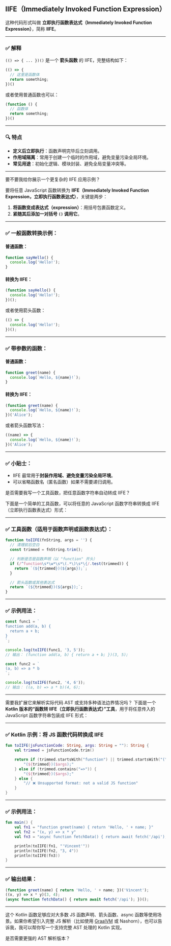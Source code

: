 ## IIFE（Immediately Invoked Function Expression）

这种代码形式叫做 **立即执行函数表达式（Immediately Invoked Function Expression）**，简称 **IIFE**。

---

### ✅ 解释

`(() => { ... })()` 是一个 **箭头函数** 的 IIFE，完整结构如下：

```js
(() => {
  // 这里是函数体
  return something;
})()
```

或者使用普通函数也可以：

```js
(function () {
  // 函数体
  return something;
})()
```

---

### 🔍 特点

* **定义后立即执行**：函数声明完毕后立刻调用。
* **作用域隔离**：常用于创建一个临时的作用域，避免变量污染全局环境。
* **常见用途**：初始化逻辑、模块封装、避免全局变量冲突等。

---

要不要我给你展示一个更复杂的 IIFE 应用示例？

要将任意 JavaScript 函数转换为 **IIFE（Immediately Invoked Function Expression，立即执行函数表达式）**，关键是两步：

1. **将函数变成表达式（expression）**：用括号包裹函数定义。
2. **紧随其后添加一对括号 `()` 调用它**。

---

### ✅ 一般函数转换示例：

#### 普通函数：

```js
function sayHello() {
  console.log('Hello!');
}
```

#### 转换为 IIFE：

```js
(function sayHello() {
  console.log('Hello!');
})();
```

或者使用箭头函数：

```js
(() => {
  console.log('Hello!');
})();
```

---

### ✅ 带参数的函数：

#### 普通函数：

```js
function greet(name) {
  console.log(`Hello, ${name}!`);
}
```

#### 转换为 IIFE：

```js
(function greet(name) {
  console.log(`Hello, ${name}!`);
})('Alice');
```

或者箭头函数写法：

```js
((name) => {
  console.log(`Hello, ${name}!`);
})('Alice');
```

---

### ✅ 小贴士：

* IIFE 最常用于**封装作用域、避免变量污染全局环境**。
* 可以省略函数名（匿名函数）如果不需要递归调用。

是否需要我写一个工具函数，把任意函数字符串自动转成 IIFE？

下面是一个简单的工具函数，可以将任意的 JavaScript 函数字符串转换成 IIFE（立即执行函数表达式）形式：

---

### ✅ 工具函数（适用于函数声明或函数表达式）：

```js
function toIIFE(fnString, args = '') {
  // 清理前后空白
  const trimmed = fnString.trim();

  // 判断是否是函数声明（以 "function" 开头）
  if (/^function\s*\w*\s*\(.*\)\s*\{/.test(trimmed)) {
    return `(${trimmed})(${args});`;
  }

  // 箭头函数或其他表达式
  return `(${trimmed})(${args});`;
}
```

---

### ✅ 示例用法：

```js
const func1 = `
function add(a, b) {
  return a + b;
}
`;

console.log(toIIFE(func1, '3, 5'));
// 输出： (function add(a, b) { return a + b; })(3, 5);

const func2 = `
(a, b) => a * b
`;

console.log(toIIFE(func2, '4, 6'));
// 输出： ((a, b) => a * b)(4, 6);
```

---

需要我扩展它来解析实际代码 AST 或支持多种语法边界情况吗？
下面是一个 **Kotlin 版本的“函数转 IIFE（立即执行函数表达式）”工具**，用于将任意传入的 JavaScript 函数字符串包装成 IIFE 形式：

---

### ✅ Kotlin 示例：将 JS 函数代码转换成 IIFE

```kotlin
fun toIIFE(jsFunctionCode: String, args: String = ""): String {
    val trimmed = jsFunctionCode.trim()

    return if (trimmed.startsWith("function") || trimmed.startsWith("(") || trimmed.startsWith("async") || trimmed.startsWith("x") || trimmed.startsWith("{")) {
        "(${trimmed})($args);"
    } else if (trimmed.contains("=>")) {
        "(${trimmed})($args);"
    } else {
        "// ❌ Unsupported format: not a valid JS function"
    }
}
```

---

### ✅ 示例用法：

```kotlin
fun main() {
    val fn1 = "function greet(name) { return 'Hello, ' + name; }"
    val fn2 = "(x, y) => x * y"
    val fn3 = "async function fetchData() { return await fetch('/api'); }"

    println(toIIFE(fn1, "'Vincent'"))
    println(toIIFE(fn2, "3, 4"))
    println(toIIFE(fn3))
}
```

---

### ✅ 输出结果：

```js
(function greet(name) { return 'Hello, ' + name; })('Vincent');
((x, y) => x * y)(3, 4);
(async function fetchData() { return await fetch('/api'); })();
```

---

这个 Kotlin 函数足够应对大多数 JS 函数声明、箭头函数、async 函数等使用场景。如果你希望引入完整 JS 解析（比如使用 [GraalVM](https://www.graalvm.org/) 或 Nashorn），也可以告诉我，我可以帮你写一个支持完整 AST 处理的 Kotlin 实现。

是否需要更强的 AST 解析版本？
